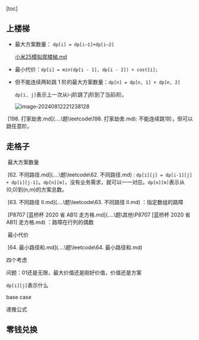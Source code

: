[toc]

## 上楼梯

- 最大方案数量： `dp[i] = dp[i−1]+dp[i−2]`

  [小米25模拟爬楼梯.md](..\..\题\笔试\真题\小米25模拟爬楼梯.md) 

- 最小代价：`dp[i] = min(dp[i - 1], dp[i - 2]) + cost[i];`

- 但不能连续两轮跳 1 阶的最大方案数量：`dp[n] = dp[n, 1] + dp[n, 2]`

  `dp[i, j]`表示上一次从i-j阶跳了j阶到了当前i阶。

  ![image-20240812221238128](https://cdn.jsdelivr.net/gh/sword4869/pic1@main/images/202408122212198.png)

​	[198. 打家劫舍.md](..\..\题\leetcode\198. 打家劫舍.md): 不能连续跳1阶，但可以跳任意阶。 



## 走格子

​	最大方案数量 

​		[62. 不同路径.md](..\..\题\leetcode\62. 不同路径.md) : `dp[i][j] = dp[i-1][j] + dp[i][j-1]`。`dp[n][m]`，没有业务需求，就可以一一对应。`dp[n][m]`表示从(0,0)到(n,m)的方案总数。 

​		 [63. 不同路径 II.md](..\..\题\leetcode\63. 不同路径 II.md) ：指定数组的路障

​		[P8707 [蓝桥杯 2020 省 AB1] 走方格.md](..\..\题\其他\P8707 [蓝桥杯 2020 省 AB1] 走方格.md) ：路障在行列的偶数

​	最小代价

​		 [64. 最小路径和.md](..\..\题\leetcode\64. 最小路径和.md) 

四个考虑

问题：01还是无限，最大价值还是刚好价值，价值还是方案

`dp[i][j]`表示什么

base case

递推公式

## 零钱兑换

